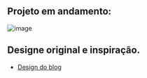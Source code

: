 ## Projeto em andamento: 

![image](https://github.com/user-attachments/assets/66c708c3-499b-4f20-8fac-6532191b1bd1)


## Designe original e inspiração.

- [Design do blog](https://dribbble.com/shots/24943214-Podcast-Design-Exploration)


